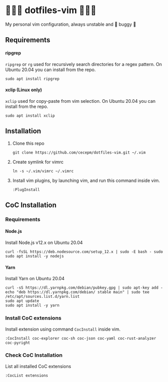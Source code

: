 # 🚀🚀🚀 dotfiles-vim 🚀🚀🚀

My personal vim configuration, always unstable and 🐞 buggy 🐞

## Requirements

#### ripgrep

`ripgrep` or `rg` used for recursively search directories for a regex pattern.
On Ubuntu 20.04 you can install from the repo.

```
sudo apt install ripgrep
```

#### xclip (Linux only)

`xclip` used for copy-paste from vim selection. On Ubuntu 20.04 you can
install from the repo.

```
sudo apt install xclip
```

## Installation

1. Clone this repo

   ```
   git clone https://github.com/cecepm/dotfiles-vim.git ~/.vim
   ```

2. Create symlink for vimrc

   ```
   ln -s ~/.vim/vimrc ~/.vimrc
   ```

3. Install vim plugins, by launching vim, and run this command inside vim.

   ```
   :PlugInstall
   ```

## CoC Installation

### Requirements

#### Node.js

Install Node.js v12.x on Ubuntu 20.04

```
curl -fsSL https://deb.nodesource.com/setup_12.x | sudo -E bash - sudo
sudo apt install -y nodejs
```

#### Yarn

Install Yarn on Ubuntu 20.04

```
curl -sS https://dl.yarnpkg.com/debian/pubkey.gpg | sudo apt-key add -
echo "deb https://dl.yarnpkg.com/debian/ stable main" | sudo tee /etc/apt/sources.list.d/yarn.list
sudo apt update
sudo apt install -y yarn
```

### Install CoC extensions

Install extension using command `CocInstall` inside vim.

```
:CocInstall coc-explorer coc-sh coc-json coc-yaml coc-rust-analyzer coc-pyright
```

### Check CoC Installation

List all installed CoC extensions

```
:CocList extensions
```
